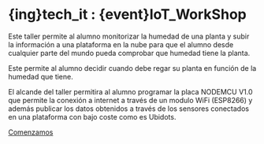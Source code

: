 # {ing}tech_it : {event}IoT_WorkShop

Este taller permite al alumno monitorizar la humedad de una planta y subir la información a una plataforma en la nube para que el alumno desde cualquier parte del mundo pueda comprobar que humedad tiene la planta.

Este permite al alumno decidir cuando debe regar su planta en función de la humedad que tiene.

El alcande del taller permitira al alumno programar la placa NODEMCU V1.0 que permite la conexión a internet a través de un modulo WiFi (ESP8266) y además publicar los datos obtenidos a través de los sensores conectados en una plataforma con bajo coste como es Ubidots. 

[Comenzamos](./index.md)









